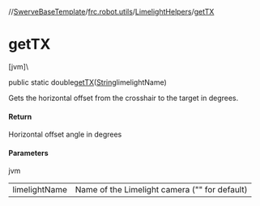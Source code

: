 //[SwerveBaseTemplate](../../../index.md)/[frc.robot.utils](../index.md)/[LimelightHelpers](index.md)/[getTX](get-t-x.md)

# getTX

[jvm]\

public static double[getTX](get-t-x.md)([String](https://docs.oracle.com/javase/8/docs/api/java/lang/String.html)limelightName)

Gets the horizontal offset from the crosshair to the target in degrees.

#### Return

Horizontal offset angle in degrees

#### Parameters

jvm

| | |
|---|---|
| limelightName | Name of the Limelight camera (&quot;&quot; for default) |
